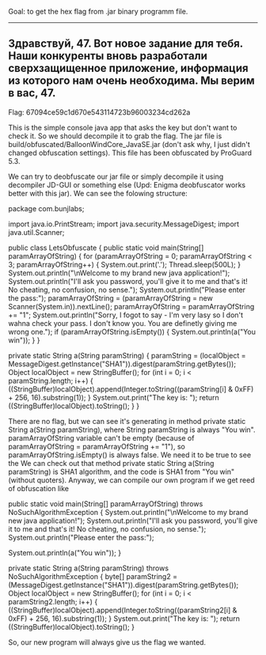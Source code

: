 Goal: to get the hex flag from .jar binary programm file.

----
Здравствуй, 47. Вот новое задание для тебя. Наши конкуренты вновь разработали сверхзащищенное приложение, информация из которого нам очень необходима. Мы верим в вас, 47.
----

Flag: 67094ce59c1d670e543114723b96003234cd262a





This is the simple console java app that asks the key but don't want to check it. So we should decompile it to grab the flag.
The jar file is build/obfuscated/BalloonWindCore_JavaSE.jar (don't ask why, I just didn't changed obfuscation settings). This file has been obfuscated by ProGuard 5.3.

We can try to deobfuscate our jar file or simply decompile it using decompiler JD-GUI or something else (Upd: Enigma deobfuscator works better with this jar). We can see the folowing structure:

package com.bunjlabs;

import java.io.PrintStream;
import java.security.MessageDigest;
import java.util.Scanner;

public class LetsObfuscate
{
  public static void main(String[] paramArrayOfString)
  {
    for (paramArrayOfString = 0; paramArrayOfString < 3; paramArrayOfString++)
    {
      System.out.print('.');
      Thread.sleep(500L);
    }
    System.out.println("\nWelcome to my brand new java application!");
    System.out.println("I'll ask you password, you'll give it to me and that's it! No cheating, no confusion, no sense.");
    System.out.println("Please enter the pass:");
    paramArrayOfString = (paramArrayOfString = new Scanner(System.in)).nextLine();
    paramArrayOfString = paramArrayOfString += "1";
    System.out.println("Sorry, I fogot to say - I'm very lasy so I don't wahna check your pass. I don't know you. You are definetly giving me wrong one.");
    if (paramArrayOfString.isEmpty()) {
      System.out.println(a("You win"));
    }
  }

  private static String a(String paramString)
  {
    paramString = (localObject = MessageDigest.getInstance("SHA1")).digest(paramString.getBytes());
    Object localObject = new StringBuffer();
    for (int i = 0; i < paramString.length; i++) {
      ((StringBuffer)localObject).append(Integer.toString((paramString[i] & 0xFF) + 256, 16).substring(1));
    }
    System.out.print("The key is: ");
    return ((StringBuffer)localObject).toString();
  }
}

There are no flag, but we can see it's generating in method private static String a(String paramString), where String paramString is always "You win".
paramArrayOfString variable can't be empty (because of paramArrayOfString = paramArrayOfString += "1"), so paramArrayOfString.isEmpty() is always false.
We need it to be true to see the
We can check out that method private static String a(String paramString) is SHA1 algorithm, and the code is SHA1 from "You win" (without quoters).
Anyway, we can compile our own program if we get reed of obfuscation like

public static void main(String[] paramArrayOfString) throws NoSuchAlgorithmException {
  System.out.println("\nWelcome to my brand new java application!");
  System.out.println("I'll ask you password, you'll give it to me and that's it! No cheating, no confusion, no sense.");
  System.out.println("Please enter the pass:");

  System.out.println(a("You win"));
}

private static String a(String paramString) throws NoSuchAlgorithmException {
    byte[] paramString2 = (MessageDigest.getInstance("SHA1")).digest(paramString.getBytes());
    Object localObject = new StringBuffer();
    for (int i = 0; i < paramString2.length; i++) {
        ((StringBuffer)localObject).append(Integer.toString((paramString2[i] & 0xFF) + 256, 16).substring(1));
    }
    System.out.print("The key is: ");
    return ((StringBuffer)localObject).toString();
}

So, our new program will always give us the flag we wanted.
